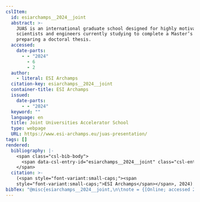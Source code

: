 ```yaml
---
cslItem:
  id: esiarchamps__2024__joint
  abstract: >-
    JUAS is an international graduate school designed for highly motivated
    scientists and engineers currently studying to complete a Master’s degree or
    preparing a doctoral thesis.
  accessed:
    date-parts:
      - - "2024"
        - 6
        - 2
  author:
    - literal: ESI Archamps
  citation-key: esiarchamps__2024__joint
  container-title: ESI Archamps
  issued:
    date-parts:
      - - "2024"
  keyword: ""
  language: en
  title: Joint Universities Accelerator School
  type: webpage
  URL: https://www.esi-archamps.eu/juas-presentation/
tags: []
rendered:
  bibliography: |-
    <span class="csl-bib-body">
      <span data-csl-entry-id="esiarchamps__2024__joint" class="csl-entry"><span class='author-bib'>ESI Archamps</span>. <span class='date-bib'>(2024)</span>. <span class='title'><b><i>Joint Universities Accelerator School</i></b></span>. ESI Archamps. <span class='URL'><a href='https://www.esi-archamps.eu/juas-presentation/'>LINK</a></span></span>
    </span>
  citation: >-
    (<span style="font-variant:small-caps;"><span
    style="font-variant:small-caps;">ESI Archamps</span></span>, 2024)
bibTex: "@misc{esiarchamps__2024__joint,\n\tnote = {[Online; accessed 2024-06-02]},\n\tauthor = {{ESI Archamps}},\n\tyear = {2024},\n\ttitle = {Joint {Universities} {Accelerator} {School}},\n\turl = {https://www.esi-archamps.eu/juas-presentation/},\n\thowpublished = {https://www.esi-archamps.eu/juas-presentation/},\n}\n\n"
---
```

